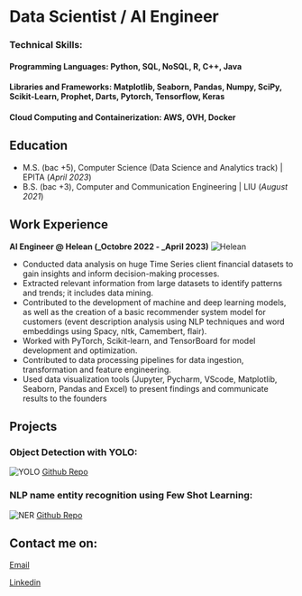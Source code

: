 # Data Scientist / AI Engineer

### Technical Skills: 
#### Programming Languages: Python, SQL, NoSQL, R, C++, Java
#### Libraries and Frameworks: Matplotlib, Seaborn, Pandas, Numpy, SciPy, Scikit-Learn, Prophet, Darts, Pytorch, Tensorflow, Keras
#### Cloud Computing and Containerization: AWS, OVH, Docker

## Education
- M.S. (bac +5), Computer Science (Data Science and Analytics track)	| EPITA (_April 2023_)	 			        		
- B.S. (bac +3), Computer and Communication Engineering | LIU (_August 2021_)

## Work Experience
**AI Engineer @ Helean (_Octobre 2022 - _April 2023)**
![Helean](https://lh3.googleusercontent.com/p/AF1QipO0JXG196SRcjQs3qpxyAewKMm_I4PVFRaRHeve=s680-w680-h510)
- Conducted data analysis on huge Time Series client financial datasets to gain insights and inform decision-making processes.
- Extracted relevant information from large datasets to identify patterns and trends; it includes data mining.
- Contributed to the development of machine and deep learning models, as well as the creation of a basic recommender system model for customers (event description analysis using NLP techniques and word embeddings using Spacy, nltk, Camembert, flair).
- Worked with PyTorch, Scikit-learn, and TensorBoard for model development and optimization.
- Contributed to data processing pipelines for data ingestion, transformation and feature engineering.
- Used data visualization tools (Jupyter, Pycharm, VScode, Matplotlib, Seaborn, Pandas and Excel) to present findings and communicate results to the founders

## Projects
### Object Detection with YOLO: 
![YOLO](https://uploads-ssl.webflow.com/614c82ed388d53640613982e/635bcc3d96817801e88530b2_634fd7b0644ce22bda756073_6320785e42cb953bb635aeec_evolution-of-YOLO.png)
[Github Repo](https://github.com/M0E313/computer_vision/blob/master/computer_vision_0.ipynb)
### NLP name entity recognition using Few Shot Learning:
![NER](https://editor.analyticsvidhya.com/uploads/19617Intro%20image.jpg)
[Github Repo](https://github.com/M0E313/name-entity-rec-FSL)

## Contact me on:
[Email](mailto:mohamad.serhan.dsa@gmail.com)

[Linkedin](https://www.linkedin.com/in/serhan-mohamad/)
